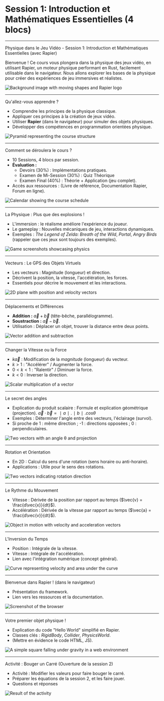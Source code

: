# Session 1: Introduction et Mathématiques Essentielles (4 blocs)

---

Physique dans le Jeu Vidéo - Session 1: Introduction et Mathématiques Essentielles (avec Rapier)

Bienvenue ! Ce cours vous plongera dans la physique des jeux vidéo, en utilisant Rapier, un moteur physique performant en Rust, facilement utilisable dans le navigateur. Nous allons explorer les bases de la physique pour créer des expériences de jeu immersives et réalistes.

![Background image with moving shapes and Rapier logo](../images/intro.png)

---

Qu'allez-vous apprendre ?

*   Comprendre les principes de la physique classique.
*   Appliquer ces principes à la création de jeux vidéo.
*   Utiliser **Rapier** (dans le navigateur) pour simuler des objets physiques.
*   Développer des compétences en programmation orientées physique.

![Pyramid representing the course structure](../images/pyramide.png)

---

Comment se déroulera le cours ?

*   10 Sessions, 4 blocs par session.
*   **Évaluation :**
    *   Devoirs (30%) : Implémentations pratiques.
    *   Examen de Mi-Session (30%) : Quiz Théorique
    *   Examen Final (40%) : Théorie + Application (jeu complet).
*   Accès aux ressources : (Livre de référence, Documentation Rapier, Forum en ligne).

![Calendar showing the course schedule](images/course_calendar.png)

---

La Physique : Plus que des explosions !

*   L'immersion : le réalisme améliore l'expérience du joueur.
*   Le gameplay :  Nouvelles mécaniques de jeu, interactions dynamiques.
*   Exemples : *The Legend of Zelda: Breath of the Wild*, *Portal*, *Angry Birds* (rappeler que ces jeux sont toujours des exemples).

![Game screenshots showcasing physics](../images/example_01.png)

---

Vecteurs : Le GPS des Objets Virtuels

*   Les vecteurs : Magnitude (longueur) et direction.
*   Décrivent la position, la vitesse, l'accélération, les forces.
*   Essentiels pour décrire le mouvement et les interactions.

![2D plane with position and velocity vectors](../images/vectors.png)

---

Déplacements et Différences

*   **Addition :**  $\vec{a} + \vec{b}$ (tête-bêche, parallélogramme).
*   **Soustraction :**  $\vec{a} - \vec{b}$.
*   Utilisation : Déplacer un objet, trouver la distance entre deux points.

![Vector addition and subtraction](../images/addition.png)

---

Changer la Vitesse ou la Force

*   $k \vec{a}$ : Modification de la *magnitude* (longueur) du vecteur.
*   $k > 1$ :  "Accélérer" / Augmenter la force.
*   $0 < k < 1$ : "Ralentir" / Diminuer la force.
*   $k < 0$ : Inverser la direction.

![Scalar multiplication of a vector](../images/dim2.png)

---

Le secret des angles

*   Explication du produit scalaire : Formule et explication géométrique (projection).
$\vec{a}⋅ \vec{b} =∣a∣.∣b∣.cosθ$
*   Exemples : Déterminer l'angle entre des vecteurs, l'éclairage (survol).
*   Si proche de 1 : même direction ; -1 : directions opposées ; 0 : perpendiculaires.

![Two vectors with an angle θ and projection](../images/dot.png)

---

Rotation et Orientation

*   En 2D :  Calcul du sens d'une rotation (sens horaire ou anti-horaire).
*   Applications : Utile pour le sens des rotations.

![Two vectors indicating rotation direction](images/cross_product_2d.png)

---

Le Rythme du Mouvement

*   Vitesse : Dérivée de la position par rapport au temps ($\vec{v} = \frac{d\vec{x}}{dt}$).
*   Accélération : Dérivée de la vitesse par rapport au temps ($\vec{a} = \frac{d\vec{v}}{dt}$).

![Object in motion with velocity and acceleration vectors](images/velocity_acceleration.png)

---

L'Inversion du Temps

*   Position : Intégrale de la vitesse.
*   Vitesse : Intégrale de l'accélération.
*   Lien avec l'intégration numérique (concept général).

![Curve representing velocity and area under the curve](images/integration.png)

---

Bienvenue dans Rapier ! (dans le navigateur)

*   Présentation du framework.
*   Lien vers les ressources et la documentation.

![Screenshot of the browser](images/browser_screenshot.png)

---

Votre premier objet physique !

*   Explication du code "Hello World" simplifié en Rapier.
*   Classes clés : *RigidBody*, *Collider*, *PhysicsWorld*.
*   (Mettre en évidence le code HTML, JS).

![A simple square falling under gravity in a web environment](images/falling_square_rapier.png)

---

Activité : Bouger un Carré (Ouverture de la session 2)

*   Activité : Modifier les valeurs pour faire bouger le carré.
*   Préparer les équations de la session 2, et les faire jouer.
*   Questions et réponses

![Result of the activity](images/activity_result.png)